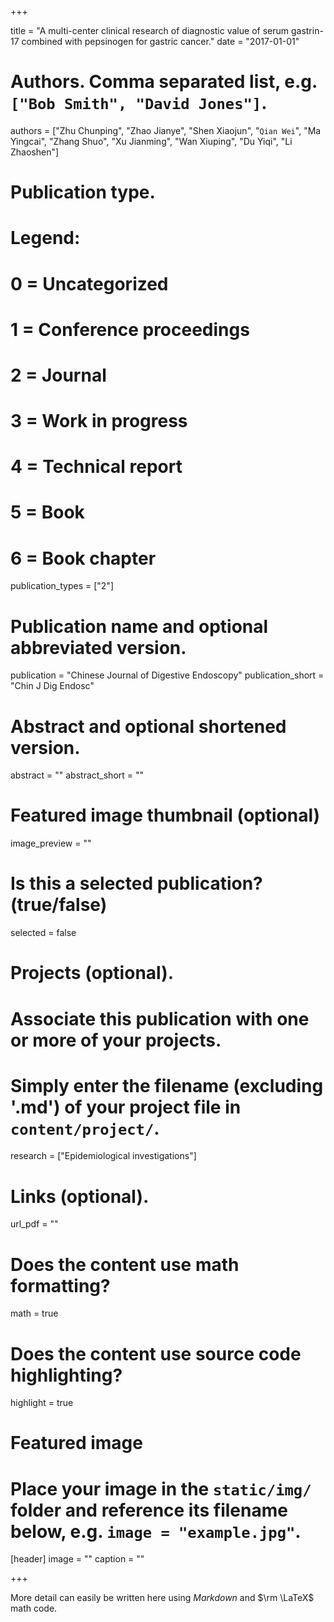 +++

title = "A multi-center clinical research of diagnostic value of serum gastrin-17 combined with pepsinogen for gastric cancer."
date = "2017-01-01"

# Authors. Comma separated list, e.g. `["Bob Smith", "David Jones"]`.
authors = ["Zhu Chunping", "Zhao Jianye", "Shen Xiaojun", "`Qian Wei`", "Ma Yingcai", "Zhang Shuo", "Xu Jianming", "Wan Xiuping", "Du Yiqi", "Li Zhaoshen"]

# Publication type.
# Legend:
# 0 = Uncategorized
# 1 = Conference proceedings
# 2 = Journal
# 3 = Work in progress
# 4 = Technical report
# 5 = Book
# 6 = Book chapter
publication_types = ["2"]

# Publication name and optional abbreviated version.
publication = "Chinese Journal of Digestive Endoscopy"
publication_short = "Chin J Dig Endosc"

# Abstract and optional shortened version.
abstract = ""
abstract_short = ""

# Featured image thumbnail (optional)
image_preview = ""

# Is this a selected publication? (true/false)
selected = false

# Projects (optional).
#   Associate this publication with one or more of your projects.
#   Simply enter the filename (excluding '.md') of your project file in `content/project/`.
research = ["Epidemiological investigations"]

# Links (optional).
url_pdf = ""


# Does the content use math formatting?
math = true

# Does the content use source code highlighting?
highlight = true

# Featured image
# Place your image in the `static/img/` folder and reference its filename below, e.g. `image = "example.jpg"`.
[header]
image = ""
caption = ""

+++

More detail can easily be written here using *Markdown* and $\rm \LaTeX$ math code.
